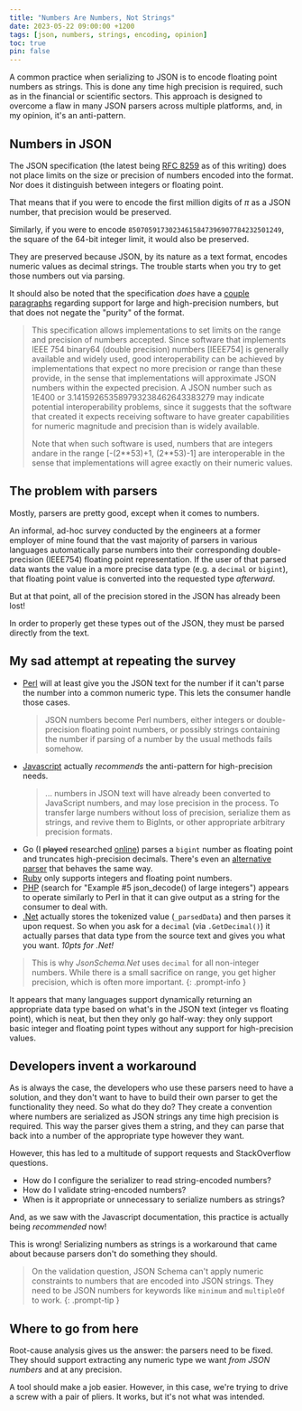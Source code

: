 ```yaml
---
title: "Numbers Are Numbers, Not Strings"
date: 2023-05-22 09:00:00 +1200
tags: [json, numbers, strings, encoding, opinion]
toc: true
pin: false
---
```


A common practice when serializing to JSON is to encode floating point numbers as strings.  This is done any time high precision is required, such as in the financial or scientific sectors.  This approach is designed to overcome a flaw in many JSON parsers across multiple platforms, and, in my opinion, it's an anti-pattern.

## Numbers in JSON

The JSON specification (the latest being [RFC 8259](https://www.rfc-editor.org/rfc/rfc8259) as of this writing) does not place limits on the size or precision of numbers encoded into the format.  Nor does it distinguish between integers or floating point.

That means that if you were to encode the first million digits of _π_ as a JSON number, that precision would be preserved.

Similarly, if you were to encode `85070591730234615847396907784232501249`, the square of the 64-bit integer limit, it would also be preserved.

They are preserved because JSON, by its nature as a text format, encodes numeric values as decimal strings.  The trouble starts when you try to get those numbers out via parsing.

It should also be noted that the specification _does_ have a [couple paragraphs](https://www.rfc-editor.org/rfc/rfc8259#section-6) regarding support for large and high-precision numbers, but that does not negate the "purity" of the format.

> This specification allows implementations to set limits on the range and precision of numbers accepted.  Since software that implements IEEE 754 binary64 (double precision) numbers [IEEE754] is generally available and widely used, good interoperability can be achieved by implementations that expect no more precision or range than these provide, in the sense that implementations will approximate JSON numbers within the expected precision.  A JSON number such as 1E400 or 3.141592653589793238462643383279 may indicate potential interoperability problems, since it suggests that the software that created it expects receiving software to have greater capabilities for numeric magnitude and precision than is widely available.
>
> Note that when such software is used, numbers that are integers andare in the range [-(2\*\*53)+1, (2\*\*53)-1] are interoperable in the sense that implementations will agree exactly on their numeric values.

## The problem with parsers

Mostly, parsers are pretty good, except when it comes to numbers.

An informal, ad-hoc survey conducted by the engineers at a former employer of mine found that the vast majority of parsers in various languages automatically parse numbers into their corresponding double-precision (IEEE754) floating point representation.  If the user of that parsed data wants the value in a more precise data type (e.g. a `decimal` or `bigint`), that floating point value is converted into the requested type _afterward_.

But at that point, all of the precision stored in the JSON has already been lost!

In order to properly get these types out of the JSON, they must be parsed directly from the text.

## My sad attempt at repeating the survey

- [Perl](https://metacpan.org/dist/JSON-Parse/view/lib/JSON/Parse.pod#JSON-numbers) will at least give you the JSON text for the number if it can't parse the number into a common numeric type.  This lets the consumer handle those cases.
  > JSON numbers become Perl numbers, either integers or double-precision floating point numbers, or possibly strings containing the number if parsing of a number by the usual methods fails somehow.
- [Javascript](https://developer.mozilla.org/en-US/docs/Web/JavaScript/Reference/Global_Objects/JSON/parse#the_reviver_parameter) actually _recommends_ the anti-pattern for high-precision needs.
  > ... numbers in JSON text will have already been converted to JavaScript numbers, and may lose precision in the process. To transfer large numbers without loss of precision, serialize them as strings, and revive them to BigInts, or other appropriate arbitrary precision formats.
- Go (I <s>played</s> researched [online](https://go.dev/play/p/usCx_5oESBd)) parses a `bigint` number as floating point and truncates high-precision decimals.  There's even an [alternative parser](https://github.com/buger/jsonparser#getboolean-getint-and-getfloat) that behaves the same way.
- [Ruby](https://ruby-doc.org/stdlib-3.0.1/libdoc/json/rdoc/JSON.html#module-JSON-label-Parsing+JSON+Scalars) only supports integers and floating point numbers.
- [PHP](https://www.php.net/manual/en/function.json-decode.php) (search for "Example #5 json_decode() of large integers") appears to operate similarly to Perl in that it can give output as a string for the consumer to deal with.
- [.Net](https://github.com/dotnet/runtime/blob/72fb58b3dfd4f9a40d5f3b0f87e26d9f24136570/src/libraries/System.Text.Json/src/System/Text/Json/Document/JsonDocument.cs#L609-L629) actually stores the tokenized value (`_parsedData`) and then parses it upon request.  So when you ask for a `decimal` (via `.GetDecimal()`) it actually parses that data type from the source text and gives you what you want.  _10pts for .Net!_

> This is why _JsonSchema.Net_ uses `decimal` for all non-integer numbers.  While there is a small sacrifice on range, you get higher precision, which is often more important.
{: .prompt-info }

It appears that many languages support dynamically returning an appropriate data type based on what's in the JSON text (integer vs floating point), which is neat, but then they only go half-way: they only support basic integer and floating point types without any support for high-precision values.

## Developers invent a workaround

As is always the case, the developers who use these parsers need to have a solution, and they don't want to have to build their own parser to get the functionality they need.  So what do they do?  They create a convention where numbers are serialized as JSON strings any time high precision is required.  This way the parser gives them a string, and they can parse that back into a number of the appropriate type however they want.

However, this has led to a multitude of support requests and StackOverflow questions.

- How do I configure the serializer to read string-encoded numbers?
- How do I validate string-encoded numbers?
- When is it appropriate or unnecessary to serialize numbers as strings?

And, as we saw with the Javascript documentation, this practice is actually being _recommended_ now!

This is wrong!  Serializing numbers as strings is a workaround that came about because parsers don't do something they should.

> On the validation question, JSON Schema can't apply numeric constraints to numbers that are encoded into JSON strings.  They need to be JSON numbers for keywords like `minimum` and `multipleOf` to work.
{: .prompt-tip }

## Where to go from here

Root-cause analysis gives us the answer:  the parsers need to be fixed.  They should support extracting any numeric type we want _from JSON numbers_ and at any precision.

A tool should make a job easier.  However, in this case, we're trying to drive a screw with a pair of pliers.  It works, but it's not what was intended.
